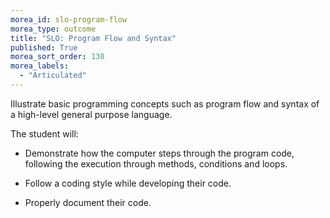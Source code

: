 ```yaml
---
morea_id: slo-program-flow
morea_type: outcome
title: "SLO: Program Flow and Syntax"
published: True
morea_sort_order: 130
morea_labels: 
  - "Articulated"
---
```


Illustrate basic programming concepts such as program flow and syntax of a high-level general purpose language.

The student will:

* Demonstrate how the computer steps through the program code, following the execution through methods, conditions and loops.

* Follow a coding style while developing their code.

* Properly document their code.
